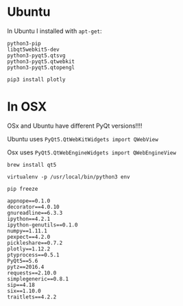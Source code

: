 # Ubuntu

In Ubuntu I installed with `apt-get`:

```
python3-pip
libqt5webkit5-dev
python3-pyqt5.qtsvg
python3-pyqt5.qtwebkit
python3-pyqt5.qtopengl
```

`pip3 install plotly`

# In OSX

OSx and Ubuntu have different PyQt versions!!!!

Ubuntu uses `PyQt5.QtWebKitWidgets import QWebView`

Osx uses `PyQt5.QtWebEngineWidgets import QWebEngineView`

`brew install qt5`

`virtualenv -p /usr/local/bin/python3 env`

`pip freeze`

```
appnope==0.1.0
decorator==4.0.10
gnureadline==6.3.3
ipython==4.2.1
ipython-genutils==0.1.0
numpy==1.11.1
pexpect==4.2.0
pickleshare==0.7.2
plotly==1.12.2
ptyprocess==0.5.1
PyQt5==5.6
pytz==2016.4
requests==2.10.0
simplegeneric==0.8.1
sip==4.18
six==1.10.0
traitlets==4.2.2
```
